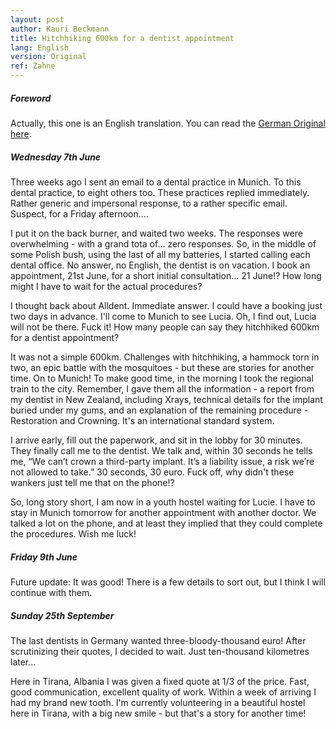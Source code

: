 ```yaml
---
layout: post
author: Kauri Beckmann
title: Hitchhiking 600km for a dentist appointment
lang: English
version: Original
ref: Zahne
---
```


##### Foreword

Actually, this one is an English translation. You can read the [German Original here](/Fahren-600km-mit-Anhalter-für-einen-Zahnarzttermin.html).

##### Wednesday 7th June

Three weeks ago I sent an email to a dental practice in Munich. To this dental practice, to eight others too. These practices replied immediately. Rather generic and impersonal response, to a rather specific email. Suspect, for a Friday afternoon....

I put it on the back burner, and waited two weeks. The responses were overwhelming - with a grand tota of... zero responses. So, in the middle of some Polish bush, using the last of all my batteries, I started calling each dental office. No answer, no English, the dentist is on vacation. I book an appointment, 21st June, for a short initial consultation... 21 June!? How long might I have to wait for the actual procedures?

I thought back about Alldent. Immediate answer. I could have a booking just two days in advance. I'll come to Munich to see Lucia. Oh, I find out, Lucia will not be there. Fuck it! How many people can say they hitchhiked 600km for a dentist appointment?

It was not a simple 600km. Challenges with hitchhiking, a hammock torn in two, an epic battle with the mosquitoes - but these are stories for another time. On to Munich! To make good time, in the morning I took the regional train to the city. Remember, I gave them all the information - a report from my dentist in New Zealand, including Xrays, technical details for the implant buried under my gums, and an explanation of the remaining procedure - Restoration and Crowning. It's an international standard system.

I arrive early, fill out the paperwork, and sit in the lobby for 30 minutes. They finally call me to the dentist. We talk and, within 30 seconds he tells me, “We can’t crown a third-party implant. It’s a liability issue, a risk we’re not allowed to take.” 30 seconds, 30 euro. Fuck off, why didn't these wankers just tell me that on the phone!?

So, long story short, I am now in a youth hostel waiting for Lucie. I have to stay in Munich tomorrow for another appointment with another doctor. We talked a lot on the phone, and at least they implied that they could complete the procedures. Wish me luck!

##### Friday 9th June

Future update: It was good! There is a few details to sort out, but I think I will continue with them.

##### Sunday 25th September

The last dentists in Germany wanted three-bloody-thousand euro! After scrutinizing their quotes, I decided to wait. Just ten-thousand kilometres later...

Here in Tirana, Albania I was given a fixed quote at 1/3 of the price. Fast, good communication, excellent quality of work. Within a week of arriving I had my brand new tooth. I'm currently volunteering in a beautiful hostel here in Tirana, with a big new smile - but that's a story for another time!